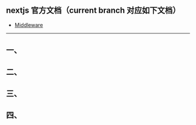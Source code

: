 ## nextjs 官方文档（current branch 对应如下文档）

- [Middleware](https://nextjs.org/docs/app/building-your-application/routing/middleware)

---

## 一、

## 二、

## 三、

## 四、
